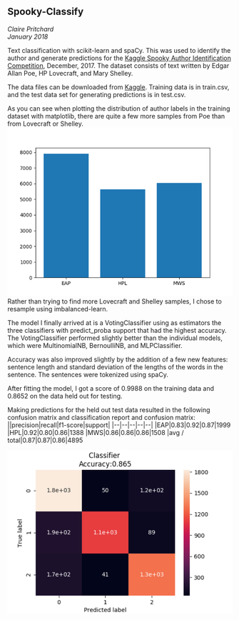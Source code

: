 ## Spooky-Classify ##
*Claire Pritchard*   
*January 2018*   

Text classification with scikit-learn and spaCy. This was used to identify the author 
and generate predictions for the [Kaggle Spooky Author Identification Competition](https://www.kaggle.com/c/spooky-author-identification),
December, 2017. The dataset consists of text written by Edgar Allan Poe, HP Lovecraft, and Mary Shelley.

The data files can be downloaded from [Kaggle](https://www.kaggle.com/c/spooky-author-identification/data).
Training data is in train.csv, and the test data set for generating predictions is in 
test.csv.

As you can see when plotting the distribution of author labels in the training dataset with matplotlib, there 
are quite a few more samples from Poe than from Lovecraft or Shelley. 
 ![Author distribution](images/authors_dist.png) 
Rather than trying to find more Lovecraft and Shelley samples, I chose to resample using imbalanced-learn.

The model I finally arrived at is a VotingClassifier using as estimators the three classifiers with 
predict_proba support that had the highest accuracy. The VotingClassifier performed slightly better 
than the individual models, which were MultinomialNB, BernoulliNB, and MLPClassifier. 

Accuracy was also improved slightly by the addition of a few new features: sentence length
and standard deviation of the lengths of the words in the sentence. The sentences were tokenized
using spaCy.

After fitting the model, I got a score of 0.9988 on the training data and 0.8652 on the data 
held out for testing.

Making predictions for the held out test data resulted in the following confusion matrix and 
classification report and confusion matrix:
||precision|recall|f1-score|support|
|--|--|--|--|--|
|EAP|0.83|0.92|0.87|1999
|HPL|0.92|0.80|0.86|1388
|MWS|0.86|0.86|0.86|1508
|avg / total|0.87|0.87|0.86|4895                        
                       

![Confusion matrix](images/confusion_matrix.png)
